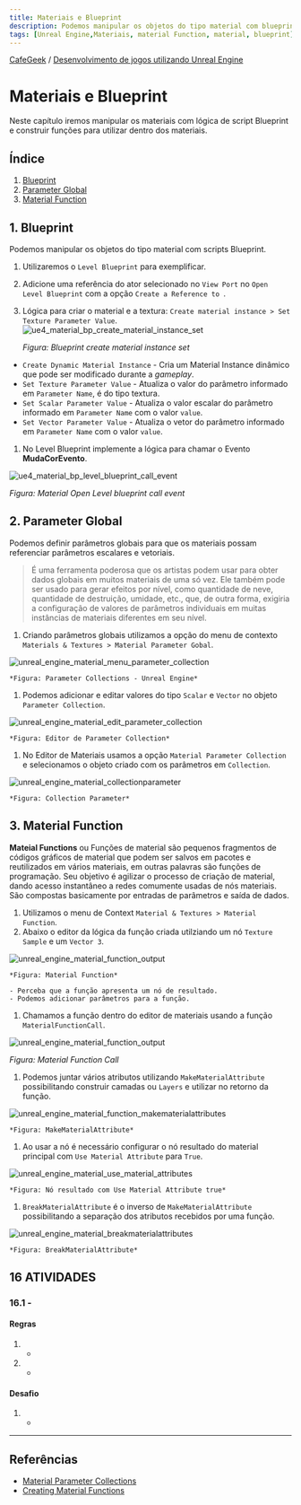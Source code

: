 ```yaml
---
title: Materiais e Blueprint
description: Podemos manipular os objetos do tipo material com blueprint.
tags: [Unreal Engine,Materiais, material Function, material, blueprint]
---
```


[CafeGeek](http://CafeGeek.eti.br)  / [Desenvolvimento de jogos utilizando Unreal Engine](http://cafeGeek.eti.br/unreal_engine/index.html)

# Materiais e Blueprint
Neste capítulo iremos manipular os materiais com lógica de script Blueprint e construir funções para utilizar dentro dos materiais.

## Índice
1. [Blueprint](#1)
1. [Parameter Global](#2)
1. [Material Function](#3)

<a name="1"></a>
## 1. Blueprint
Podemos manipular os objetos do tipo material com scripts Blueprint.

1. Utilizaremos o `Level Blueprint` para exemplificar.
1. Adicione uma referência do ator selecionado no `View Port` no `Open Level Blueprint` com a opção `Create a Reference to `.
1. Lógica para criar o material e a textura: `Create material instance > Set Texture Parameter Value`.
  ![ue4_material_bp_create_material_instance_set](imagens/materiais/ue4_material_bp_create_material_instance_set.jpg)   

    *Figura: Blueprint create material instance set*

  - `Create Dynamic Material Instance` - Cria um Material Instance dinâmico que pode ser modificado durante a *gameplay*.
  - `Set Texture Parameter Value` - Atualiza o valor do parâmetro informado em `Parameter Name`, é do tipo textura.
  - `Set Scalar Parameter Value` - Atualiza o valor escalar do parâmetro informado em `Parameter Name` com o valor `value`.
  - `Set Vector Parameter Value` - Atualiza o vetor do parâmetro informado em `Parameter Name` com o valor `value`.

1. No Level Blueprint implemente a lógica para chamar o Evento **MudaCorEvento**.

  ![ue4_material_bp_level_blueprint_call_event](imagens/materiais/ue4_material_bp_level_blueprint_call_event.jpg)   

  *Figura: Material Open Level blueprint call event*

<a name="2"></a>
## 2. Parameter Global
Podemos definir parâmetros globais para que os materiais possam referenciar parâmetros escalares e vetoriais.
> É uma ferramenta poderosa que os artistas podem usar para obter dados globais em muitos materiais de uma só vez. Ele também pode ser usado para gerar efeitos por nível, como quantidade de neve, quantidade de destruição, umidade, etc., que, de outra forma, exigiria a configuração de valores de parâmetros individuais em muitas instâncias de materiais diferentes em seu nível.

1. Criando parâmetros globais utilizamos a opção do menu de contexto `Materials & Textures > Material Parameter Gobal`.

  ![unreal_engine_material_menu_parameter_collection](imagens/materiais/unreal_engine_material_menu_parameter_collection.jpg)

    *Figura: Parameter Collections - Unreal Engine*

1. Podemos adicionar e editar valores do tipo `Scalar` e `Vector` no objeto `Parameter Collection`.

 ![unreal_engine_material_edit_parameter_collection](imagens/materiais/unreal_engine_material_edit_parameter_collection.jpg)

    *Figura: Editor de Parameter Collection*

1. No Editor de Materiais usamos a opção `Material Parameter Collection` e selecionamos o objeto criado com os parâmetros em `Collection`.

 ![unreal_engine_material_collectionparameter](imagens/materiais/unreal_engine_material_collectionparameter.jpg)

    *Figura: Collection Parameter*

<a name="3"></a>
## 3. Material Function
**Mateial Functions** ou Funções de material são pequenos fragmentos de códigos gráficos de material que podem ser salvos em pacotes e reutilizados em vários materiais, em outras palavras são funções de programação. Seu objetivo é agilizar o processo de criação de material, dando acesso instantâneo a redes comumente usadas de nós materiais.    
São compostas basicamente por entradas de parâmetros e saída de dados.

1. Utilizamos o menu de Context `Material & Textures > Material Function`.
1. Abaixo o editor da lógica da função criada utilziando um nó  `Texture Sample` e um `Vector 3`.

  ![unreal_engine_material_function_output](imagens/materiais/unreal_engine_material_function_output.jpg)

    *Figura: Material Function*

    - Perceba que a função apresenta um nó de resultado.
    - Podemos adicionar parâmetros para a função.

1. Chamamos a função dentro do editor de materiais usando a função `MaterialFunctionCall`.

  ![unreal_engine_material_function_output](imagens/materiais/unreal_engine_material_function_call.jpg)

  *Figura: Material Function Call*

1. Podemos juntar vários atributos utilizando `MakeMaterialAttribute` possibilitando construir camadas ou `Layers` e utilizar no retorno da função.

  ![unreal_engine_material_function_makematerialattributes](imagens/materiais/unreal_engine_material_function_makematerialattributes.jpg)

    *Figura: MakeMaterialAttribute*
1. Ao usar a nó é necessário configurar o nó resultado do material principal com `Use Material Attribute` para `True`.

  ![unreal_engine_material_use_material_attributes](imagens/materiais/unreal_engine_material_use_material_attributes.jpg)

    *Figura: Nó resultado com Use Material Attribute true*
1. `BreakMaterialAttribute` é o inverso de `MakeMaterialAttribute` possibilitando a separação dos atributos recebidos por uma função.

  ![unreal_engine_material_breakmaterialattributes](imagens/materiais/unreal_engine_material_breakmaterialattributes.jpg)

    *Figura: BreakMaterialAttribute*

<a name="16"></a>
## 16 ATIVIDADES
<a name="16.1"></a>
### 16.1 -
#### Regras
1. -
1. -

#### Desafio      
1. -

***

## Referências
- [Material Parameter Collections](https://www.unrealengine.com/en-US/blog/material-parameter-collections)
- [Creating Material Functions](https://docs.unrealengine.com/4.26/en-US/RenderingAndGraphics/Materials/HowTo/Making_Functions/)
